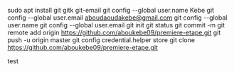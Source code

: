 sudo apt install git gitk git-email
git config --global user.name Kebe
git config --global user.email aboudaoudakebe@gmail.com 
git config --global user.name
git config --global user.email
git init
git status
git commit -m
git remote add origin https://github.com/aboukebe09/premiere-etape.git
git push -u origin master
git config credential.helper store
git clone https://github.com/aboukebe09/premiere-etape.git

test